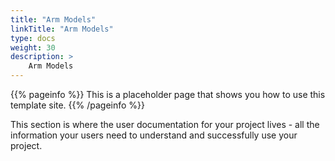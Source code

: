 ```yaml
---
title: "Arm Models"
linkTitle: "Arm Models"
type: docs
weight: 30
description: >
    Arm Models
---
```


{{% pageinfo %}}
This is a placeholder page that shows you how to use this template site.
{{% /pageinfo %}}


This section is where the user documentation for your project lives - all the information your users need to understand and successfully use your project. 

